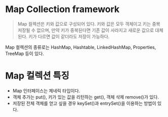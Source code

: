 # Map Collection framework
> Map 컬렉션은 키와 값으로 구성되어 있다. 키와 값은 모두 객체이고 키는 중복 저장될 수 없으며, 만약 키가 중복된다면 기존 값이 사라지고 새로운 값으로 대체된다. 키가 다르면 값이 같더라도 저장이 가능하다.

Map 컬렉션의 종류로는 HashMap, Hashtable, LinkedHashMap, Properties, TreeMap 등이 있다.

# Map 컬렉션 특징
+ Map 인터페이스는 제네릭 타입이다.
+ 객체 추가는 put(), 키가 있는 값을 리턴하는 get(), 객체 삭제 remove()가 있다.
+ 저장된 전체 객체를 얻고 싶을 경우 keySet()과 entrySet()을 이용하는 방법이 있다.